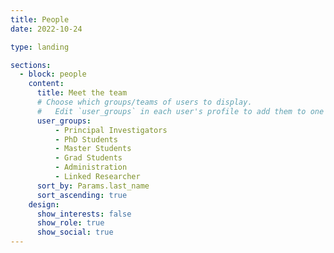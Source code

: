 ```yaml
---
title: People
date: 2022-10-24

type: landing

sections:
  - block: people
    content:
      title: Meet the team
      # Choose which groups/teams of users to display.
      #   Edit `user_groups` in each user's profile to add them to one or more of these groups.
      user_groups:
          - Principal Investigators
          - PhD Students
          - Master Students
          - Grad Students
          - Administration
          - Linked Researcher
      sort_by: Params.last_name
      sort_ascending: true
    design:
      show_interests: false
      show_role: true
      show_social: true
---
```

